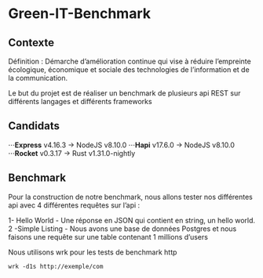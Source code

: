 # Green-IT-Benchmark

## Contexte 

Définition : Démarche d’amélioration continue qui vise à réduire l’empreinte écologique, économique et sociale des technologies de l’information et de la communication.

Le but du projet est de réaliser un benchmark de plusieurs api REST sur différents langages et différents frameworks

## Candidats

⋅⋅⋅**Express** v4.16.3 -> NodeJS v8.10.0
⋅⋅⋅**Hapi** v17.6.0 -> NodeJS v8.10.0
⋅⋅⋅**Rocket** v0.3.17 -> Rust v1.31.0-nightly

## Benchmark

Pour la construction de notre benchmark, nous allons tester nos différentes api avec 4 différentes requêtes sur l’api :

1- Hello World - Une réponse en JSON qui contient en string, un hello world.
2 -Simple Listing - Nous avons une base de données Postgres et nous faisons une requête sur une table contenant 1 millions d’users

Nous utilisons wrk pour les tests de benchmark http

`wrk -d1s http://exemple/com`

